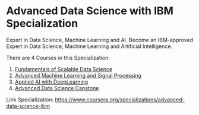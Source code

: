 # Advanced Data Science with IBM Specialization

Expert in Data Science, Machine Learning and AI. Become an IBM-approved Expert in Data Science, Machine Learning and Artificial Intelligence.

There are 4 Courses in this Specialization:
1. [Fundamentals of Scalable Data Science](https://www.coursera.org/learn/ds?specialization=advanced-data-science-ibm)
2. [Advanced Machine Learning and Signal Processing](https://www.coursera.org/learn/advanced-machine-learning-signal-processing?specialization=advanced-data-science-ibm)
3. [Applied AI with DeepLearning](https://www.coursera.org/learn/ai?specialization=advanced-data-science-ibm)
4. [Advanced Data Science Capstone](https://www.coursera.org/learn/advanced-data-science-capstone?specialization=advanced-data-science-ibm)

Link Specialization: https://www.coursera.org/specializations/advanced-data-science-ibm
